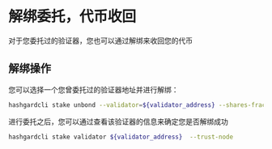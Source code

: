 # 解绑委托，代币收回
对于您委托过的验证器，您也可以通过解绑来收回您的代币

## 解绑操作
您可以选择一个您曾委托过的验证器地址并进行解绑：
```bash
hashgardcli stake unbond --validator=${validator_address} --shares-fraction=0.1 --from=${wallet_name} --chain-id=${chain-id}
```

进行委托之后，您可以通过查看该验证器的信息来确定您是否解绑成功
```bash
hashgardcli stake validator ${validator_address}  --trust-node
```

​	